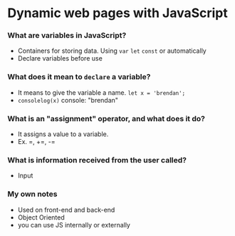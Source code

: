 # Dynamic web pages with JavaScript

### What are variables in JavaScript?

- Containers for storing data. Using `var` `let` `const` or automatically
- Declare variables before use

### What does it mean to `declare` a variable?

- It means to give the variable a name. `let x = 'brendan';`
- `consolelog(x)` console: "brendan"

### What is an "assignment" operator, and what does it do?

- It assigns a value to a variable.
- Ex. =, +=, -=

### What is information received from the user called?

- Input

### My own notes

- Used on front-end and back-end
- Object Oriented
- you can use JS internally or externally

